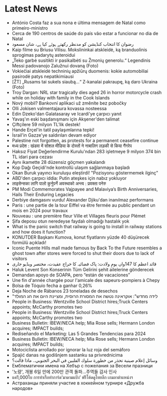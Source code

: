 # Latest News
-  António Costa faz a sua nona e última mensagem de Natal como primeiro-ministro
-  Cerca de 190 centros de saúde do país vão estar a funcionar no dia de Natal
-  رضوان کا انتخاب کنڈیشن کو مدنظر رکھتے ہوئے کیا ہے، شان مسعود
-  Kaip filme su Briusu Vilisu. Mokslininkai atskleidė, ką branduolinis sprogimas padarytų asteroidui
-  „Teko garbė susitikti ir pasikalbėti su Žmonių generolu.“ Legendinis Messi padovanojo Zalužnui dovaną (Foto)
-  Vokiečiai atskleidė techninių apžiūrų duomenis: kokie automobiliai pasirodė patys nepatikimiausi
-  [ŽT] „Rusams tai sukels siaubą...“ Z-kanalai pakraupę, ką daro Ukraina (Foto)
-  Troy Dargan: NRL star tragically dies aged 26 in horror motorcycle crash while on holiday with family in the Cook Islands
-  Nový mobil? Bankovní aplikaci už změníte bez pobočky
-  Olli Jokisen valmentajaura kovassa nosteessa
-  Edin Dzeko'dan Galatasaray ve Icardi'ye çarpıcı yanıt
-  Yavaş'ın eski başdanışmanı için Akşener'den talimat
-  Çiftçilere 59 milyon TL’lik destek!
-  Hande Erçel'in tatil paylaşımlarına tepki!
-  İsrail'in Gazze'ye saldırıları devam ediyor
-  Palestine not forgotten, as protests for a permanent ceasefire continue
-  मध्य प्रदेश : खंडवा में सोशल मीडिया के दोस्तों ने नाबालिग लड़की से किया गैंगरेप
-  Haksız Fiyat Değerlendirme Kurulu'ndan 283 işletmeye 9 milyon 374 bin TL idari para cezası
-  Aynı ikamette 28 düzensiz göçmen yakalandı
-  Kop Dağı Geçidi'nde kontrollü ulaşım sağlanmaya başladı
-  Okan Buruk yayıncı kuruluşu eleştirdi! "Pozisyonu göstermemek ilginç"
-  ABD'den çarpıcı iddia: Putin ateşkes için nabız yokluyor
-  लाइसेन्सका लागि पालो कुर्नुपर्ने अवस्थाको अन्त्य : प्रवक्ता पनेरु
-  PM Modi Commemorates Vajpayee and Malaviya’s Birth Anniversaries, Hails Their Enduring Legacies
-  Derbiye damgasını vurdu! Alexander Djiku'dan inanılmaz performans
-  Paris : une partie de la tour Eiffel va être fermée au public pendant un mois en 2024 pour travaux
-  Nouveau : une première fleur Ville et Villages fleuris pour Plémet
-  Şifa deposu otun neredeyse faydalı olmadığı hastalık yok
-  What is the panic switch that railway is going to install in railway stations and how does it function?
-  KONUTDER Başkanı Kumova, konut fiyatlarını yüzde 40 düşürecek formülü açıkladı!
-  Iconic Puente Hills mall made famous by Back To the Future resembles a ghost town after stores were forced to shut their doors due to lack of visitors
-  قائد اعظم کا 147واں یومِ ولادت: پاک فضائیہ کا خراج عقیدت، مختصر ویڈیو جاری
-  Haluk Levent Son Konserinin Tüm Gelirini şehit ailelerine gönderecek
-  Demandan apoyo de SOAPA, pero “están de vacaciones”
-  Une fin d'année chargée pour l'amicale des sapeurs-pompiers à Chepy
-  Bolsa de Tóquio fecha a ganhar 0,26%
-  Deja Noche de Rábanos 23 toneladas de desechos
-  "לידה מחדש": אוקראינה נטשה את המסורת הרוסית, ומציינת היום את חג המולד
-  People in Business: Wentzville School District hires;Truck Centers appoints; McCarthy promotes two
-  People in Business: Wentzville School District hires;Truck Centers appoints; McCarthy promotes two
-  Business Bulletin: IBEW/NECA help; Mia Rose sells; Hermann London acquires; IMPACT builds;
-  Rediseñando el Marketing: Las 5 Grandes Tendencias para 2024
-  Business Bulletin: IBEW/NECA help; Mia Rose sells; Hermann London acquires; IMPACT builds;
-  Motociclista arrollado por ignorar la luz roja del semáforo
-  Spajić danas na godišnjem sastanku sa privrednicima
-  وسائل إعلام صينية تحذر من خطورة سلوك الفلبين في البحر الجنوبي.. ماذا قالت؟
-  Емблематични имена на Хебър с пожелания за Весели празници
-  '노량', 개봉 6일 만에 200만 관객 돌파…주역들 감사 인사
-  แค่1,000ใบ การท่าเรือทำการ์ด’มาดามแป้ง’ ฟรีโค้ดดูไทยลีก เกมลาตำแหน่งฯ
-  Астраханцы приняли участие в хоккейном турнире «Дружба народов»
